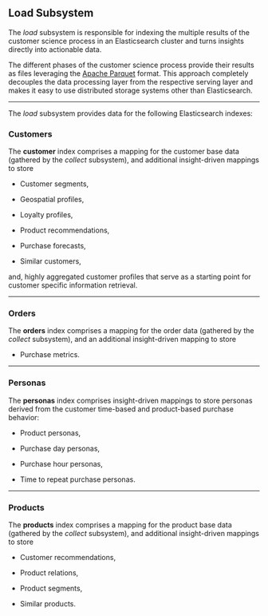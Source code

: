 
## Load Subsystem

The *load* subsystem is responsible for indexing the multiple results of the customer science 
process in an Elasticsearch cluster and turns insights directly into actionable data.

The different phases of the customer science process provide their results as files leveraging 
the [Apache Parquet](http://parquet.incubator.apache.org/) format. This approach completely 
decouples the data processing layer from the respective serving layer and makes it easy to use 
distributed storage systems other than Elasticsearch.

---

The *load* subsystem provides data for the following Elasticsearch indexes:

### Customers

The **customer** index comprises a mapping for the customer base data (gathered by the *collect* 
subsystem), and additional insight-driven  mappings to store

* Customer segments,

* Geospatial profiles,

* Loyalty profiles,

* Product recommendations,

* Purchase forecasts,

* Similar customers,

and, highly aggregated customer profiles that serve as a starting point for customer specific
information retrieval.

--- 

### Orders

The **orders** index comprises a mapping for the order data (gathered by the *collect* 
subsystem), and an additional insight-driven  mapping to store

* Purchase metrics.

---

### Personas

The **personas** index comprises insight-driven mappings to store personas derived from the 
customer time-based and product-based purchase behavior:

* Product personas,

* Purchase day personas,

* Purchase hour personas,

* Time to repeat purchase personas.

---

### Products

The **products** index comprises a mapping for the product base data (gathered by the *collect* 
subsystem), and additional insight-driven mappings to store

* Customer recommendations,

* Product relations,

* Product segments,

* Similar products.

